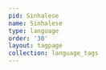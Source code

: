 ```yaml
---
pid: Sinhalese
name: Sinhalese
type: language
order: '30'
layout: tagpage
collection: language_tags
---
```


